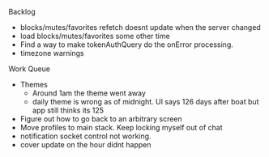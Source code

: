 Backlog
* blocks/mutes/favorites refetch doesnt update when the server changed
* load blocks/mutes/favorites some other time
* Find a way to make tokenAuthQuery do the onError processing.
* timezone warnings

Work Queue
* Themes
  * Around 1am the theme went away
  * daily theme is wrong as of midnight. UI says 126 days after boat but app still thinks its 125
* Figure out how to go back to an arbitrary screen
* Move profiles to main stack. Keep locking myself out of chat
* notification socket control not working.
* cover update on the hour didnt happen
